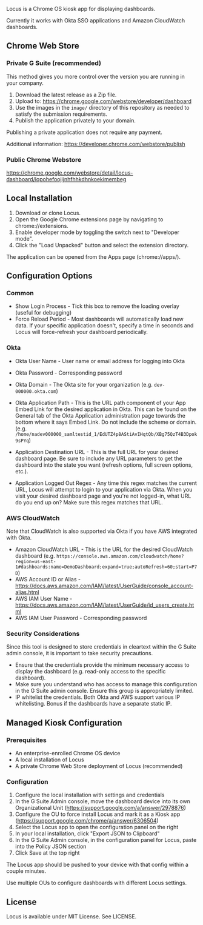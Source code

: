 Locus is a Chrome OS kiosk app for displaying dashboards.

Currently it works with Okta SSO applications and Amazon CloudWatch dashboards.

## Chrome Web Store

### Private G Suite (recommended)

This method gives you more control over the version you are running in your company.

1. Download the latest release as a Zip file.
2. Upload to: https://chrome.google.com/webstore/developer/dashboard
3. Use the images in the `image/` directory of this repository as needed to satisfy the submission requirements.
4. Publish the application privately to your domain.

Publishing a private application does not require any payment.

Additional information: https://developer.chrome.com/webstore/publish

### Public Chrome Webstore

https://chrome.google.com/webstore/detail/locus-dashboard/lopohefoojijnhfhhkdhnkoekimembeg

## Local Installation

1. Download or clone Locus.
2. Open the Google Chrome extensions page by navigating to chrome://extensions.
3. Enable developer mode by toggling the switch next to "Developer mode".
4. Click the "Load Unpacked" button and select the extension directory.

The application can be opened from the Apps page (chrome://apps/).

## Configuration Options

### Common

* Show Login Process - Tick this box to remove the loading overlay (useful for debugging)
* Force Reload Period - Most dashboards will automatically load new data.  If your specific application doesn't, specify a time in seconds and Locus will force-refresh your dashboard periodically.

### Okta

* Okta User Name - User name or email address for logging into Okta
* Okta Password - Corresponding password
* Okta Domain - The Okta site for your organization (e.g. `dev-000000.okta.com`)
* Okta Application Path - This is the URL path component of your App Embed Link for the desired application in Okta.  This can be found on the General tab of the Okta Application administration page towards the bottom where it says Embed Link.  Do not include the scheme or domain.  (e.g. `/home/nadev000000_samltestid_1/EdUTZ4p8AStiAvIHqtQb/XBg75QzT4B3Dpok9sPYq`)

* Application Destination URL - This is the full URL for your desired dashboard page.  Be sure to include any URL parameters to get the dashboard into the state you want (refresh options, full screen options, etc.).
* Application Logged Out Regex - Any time this regex matches the current URL, Locus will attempt to login to your application via Okta.  When you visit your desired dashboard page and you're not logged-in, what URL do you end up on?  Make sure this regex matches that URL.

### AWS CloudWatch

Note that CloudWatch is also supported via Okta if you have AWS integrated with Okta.

* Amazon CloudWatch URL - This is the URL for the desired CloudWatch dashboard (e.g. `https://console.aws.amazon.com/cloudwatch/home?region=us-east-1#dashboards:name=DemoDashboard;expand=true;autoRefresh=60;start=P7D`)
* AWS Account ID or Alias - https://docs.aws.amazon.com/IAM/latest/UserGuide/console_account-alias.html
* AWS IAM User Name - https://docs.aws.amazon.com/IAM/latest/UserGuide/id_users_create.html
* AWS IAM User Password - Corresponding password

### Security Considerations

Since this tool is designed to store credentials in cleartext within the G Suite admin console, it is important to take security precautions.

* Ensure that the credentials provide the minimum necessary access to display the dashboard (e.g. read-only access to the specific dashboard).
* Make sure you understand who has access to manage this configuration in the G Suite admin console.  Ensure this group is appropriately limited.
* IP whitelist the credentials.  Both Okta and AWS support various IP whitelisting.  Bonus if the dashboards have a separate static IP.

## Managed Kiosk Configuration

### Prerequisites

* An enterprise-enrolled Chrome OS device
* A local installation of Locus
* A private Chrome Web Store deployment of Locus (recommended)

### Configuration

1. Configure the local installation with settings and credentials
2. In the G Suite Admin console, move the dashboard device into its own Organizational Unit (https://support.google.com/a/answer/2978876)
3. Configure the OU to force install Locus and mark it as a Kiosk app (https://support.google.com/chrome/a/answer/6306504)
4. Select the Locus app to open the configuration panel on the right
5. In your local installation, click "Export JSON to Clipboard"
6. In the G Suite Admin console, in the configuration panel for Locus, paste into the Policy JSON section
7. Click Save at the top right

The Locus app should be pushed to your device with that config within a couple minutes.

Use multiple OUs to configure dashboards with different Locus settings.

## License

Locus is available under MIT License. See LICENSE.
